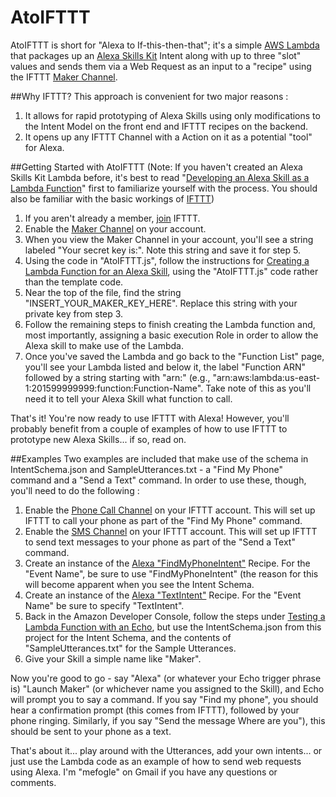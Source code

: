 # AtoIFTTT

AtoIFTTT is short for "Alexa to If-this-then-that"; it's a simple [AWS Lambda] that packages up an [Alexa Skills Kit] Intent along with up to three "slot" values and sends them via a Web Request as an input to a "recipe" using the IFTTT [Maker Channel].

##Why IFTTT?
This approach is convenient for two major reasons :
1. It allows for rapid prototyping of Alexa Skills using only modifications to the Intent Model on the front end and IFTTT recipes on the backend.
2. It opens up any IFTTT Channel with a Action on it as a potential "tool" for Alexa. 

##Getting Started with AtoIFTTT
(Note: If you haven't created an Alexa Skills Kit Lambda before, it's best to read "[Developing an Alexa Skill as a Lambda Function]" first to familiarize yourself with the process. You should also be familiar with the basic workings of [IFTTT])

1. If you aren't already a member, [join] IFTTT.
2. Enable the [Maker Channel] on your account.
3. When you view the Maker Channel in your account, you'll see a string labeled "Your secret key is:".  Note this string and save it for step 5.
4. Using the code in "AtoIFTTT.js", follow the instructions for [Creating a Lambda Function for an Alexa Skill], using the "AtoIFTTT.js" code rather than the template code.
5. Near the top of the file, find the string "INSERT_YOUR_MAKER_KEY_HERE". Replace this string with your private key from step 3.
6. Follow the remaining steps to finish creating the Lambda function and, most importantly, assigning a basic execution Role in order to allow the Alexa skill to make use of the Lambda.
7. Once you've saved the Lambda and go back to the "Function List" page, you'll see your Lambda listed and below it, the label "Function ARN" followed by a string starting with "arn:" (e.g., "arn:aws:lambda:us-east-1:201599999999:function:Function-Name".  Take note of this as you'll need it to tell your Alexa Skill what function to call.

That's it!  You're now ready to use IFTTT with Alexa! However, you'll probably benefit from a couple of examples of how to use IFTTT to prototype new Alexa Skills... if so, read on.

##Examples
Two examples are included that make use of the schema in IntentSchema.json and SampleUtterances.txt - a "Find My Phone" command and a "Send a Text" command.  In order to use these, though, you'll need to do the following :

1. Enable the [Phone Call Channel] on your IFTTT account.  This will set up IFTTT to call your phone as part of the "Find My Phone" command.
2. Enable the [SMS Channel] on your IFTTT account.  This will set up IFTTT to send text messages to your phone as part of the "Send a Text" command.
3. Create an instance of the [Alexa "FindMyPhoneIntent"] Recipe.  For the "Event Name", be sure to use "FindMyPhoneIntent" (the reason for this will become apparent when you see the Intent Schema.
4. Create an instance of the [Alexa "TextIntent"] Recipe.  For the "Event Name" be sure to specify "TextIntent".
5. Back in the Amazon Developer Console, follow the steps under [Testing a Lambda Function with an Echo], but use the IntentSchema.json from this project for the Intent Schema, and the contents of "SampleUtterances.txt" for the Sample Utterances.
6. Give your Skill a simple name like "Maker". 

Now you're good to go - say "Alexa" (or whatever your Echo trigger phrase is) "Launch Maker" (or whichever name you assigned to the Skill), and Echo will prompt you to say a command.  If you say "Find my phone", you should hear a confirmation prompt (this comes from IFTTT), followed by your phone ringing.  Similarly, if you say "Send the message Where are you"), this should be sent to your phone as a text.

That's about it... play around with the Utterances, add your own intents... or just use the Lambda code as an example of how to send web requests using Alexa. I'm "mefogle" on Gmail if you have any questions or comments.

[join]:https://ifttt.com/join
[AWS Lambda]:http://aws.amazon.com/lambda
[Alexa Skills Kit]:https://developer.amazon.com/public/solutions/alexa/alexa-skills-kit
[Maker Channel]:https://ifttt.com/maker
[Developing an Alexa Skill as a Lambda Function]:https://developer.amazon.com/public/solutions/alexa/alexa-skills-kit/docs/developing-an-alexa-skill-as-a-lambda-function
[IFTTT]:https://www.ifttt.com
[Creating a Lambda Function for an Alexa Skill]:https://developer.amazon.com/public/solutions/alexa/alexa-skills-kit/docs/developing-an-alexa-skill-as-a-lambda-function#Creating%20a%20Lambda%20Function%20for%20an%20Alexa%20Skill
[Phone Call Channel]:https://ifttt.com/phone_call
[SMS Channel]:https://ifttt.com/sms
[Alexa "FindMyPhoneIntent"]:https://ifttt.com/recipes/304080-alexa-findmyphoneintent
[Alexa "TextIntent"]:https://ifttt.com/recipes/304081-alexa-textintent
[Testing a Lambda Function with an Echo]:https://developer.amazon.com/public/solutions/alexa/alexa-skills-kit/docs/developing-an-alexa-skill-as-a-lambda-function#Testing%20a%20Lambda%20Function%20with%20an%20Echo

